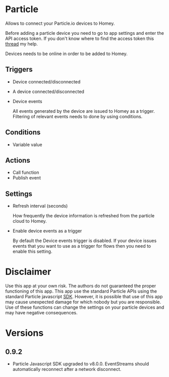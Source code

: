 # Particle

Allows to connect your Particle.io devices to Homey.

Before adding a particle device you need to go to app settings and enter the API access token. If you don't know where to find the access token this [thread](https://community.particle.io/t/getting-finding-an-access-token/44084) my help.

Devices needs to be online in order to be added to Homey.

## Triggers
- Device connected/disconnected
- A device connected/disconnected
- Device events

   All events generated by the device are issued to Homey as a trigger. Filtering of relevant events needs to done by using conditions.

## Conditions
- Variable value

## Actions
- Call function
- Publish event

## Settings
- Refresh interval (seconds)

   How frequently the device information is refreshed from the particle cloud to Homey.

- Enable device events as a trigger

   By default the Device events trigger is disabled. If your device issues events that you want to use as a trigger for flows then you need to enable this setting.

# Disclaimer
Use this app at your own risk. The authors do not guaranteed the proper functioning of this app. This app use the standard Particle APIs using the standard Particle javascript [SDK](https://docs.particle.io/reference/SDKs/javascript/). However, it is possible that use of this app may cause unexpected damage for which nobody but you are responsible. Use of these functions can change the settings on your particle devices and may have negative consequences.

# Versions
## 0.9.2
- Particle Javascript SDK upgraded to v8.0.0. EventStreams should automatically reconnect after a network disconnect.

